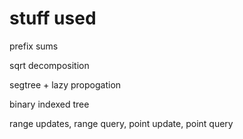 # stuff used

prefix sums

sqrt decomposition

segtree + lazy propogation

binary indexed tree

range updates, range query, point update, point query
